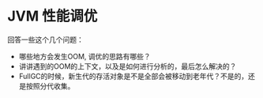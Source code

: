 # JVM 性能调优

回答一些这个几个问题：

- 哪些地方会发生OOM, 调优的思路有哪些？
- 讲讲遇到的OOM的上下文，以及是如何进行分析的，最后怎么解决的？
- FullGC的时候，新生代的存活对象是不是全部会被移动到老年代？不是的，还是按照分代收集。


